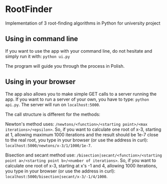 # RootFinder
Implementation of 3 root-finding algorithms in Python for university project

## Using in command line

If you want to use the app with your command line, do not hesitate and simply run it with: `python ui.py`

The program will guide you through the process in Polish.

## Using in your browser

The app also allows you to make simple GET calls to a server running the app.
If you want to run a server of your own, you have to type: `python api.py`. The server will run on `localhost:5000`.

The call structure is different for the methods:

Newton's method uses: `/newtons/<function>/<starting point>/<max iterations>/<epsilon>`.
So, if you want to calculate one root of x-3, starting at 1, allowing maximum 1000 iterations and the result should be 1e-7 close to the real root, you type in your browser (or use the address in curl): `localhost:5000/newtons/x-3/1/1000/1e-7`.

Bisection and secant method use: `/bisection|secant/<function>/<starting point a>/<starting point b>/<number of iterations>`.
So, if you want to calculate one root of x-3, starting at x's -1 and 4, allowing 1000 iterations, you type in your browser (or use the address in curl): `localhost:5000/bisection|secant/x-3/-1/4/1000`.

